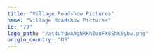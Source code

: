 ```yaml
---
title: "Village Roadshow Pictures"
name: "Village Roadshow Pictures"
id: "79"
logo_path: "/at4uYdwAAgNRKhZuuFX8ShKSybw.png"
origin_country: "US"
---
```

